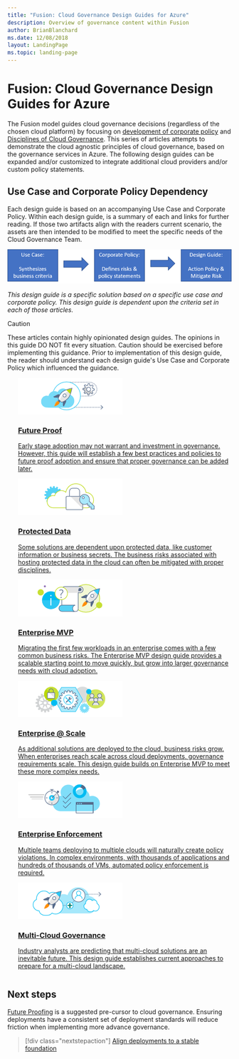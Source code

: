```yaml
---
title: "Fusion: Cloud Governance Design Guides for Azure"
description: Overview of governance content within Fusion
author: BrianBlanchard
ms.date: 12/08/2018
layout: LandingPage
ms.topic: landing-page
---
```


# Fusion: Cloud Governance Design Guides for Azure

The Fusion model guides cloud governance decisions (regardless of the chosen cloud platform) by focusing on <a href="#corporate-policy">development of corporate policy</a> and <a href="#disciplines-of-cloud-governance">Disciplines of Cloud Governance</a>. This series of articles attempts to demonstrate the cloud agnostic principles of cloud governance, based on the governance services in Azure. The following design guides can be expanded and/or customized to integrate additional cloud providers and/or custom policy statements.

## Use Case and Corporate Policy Dependency

Each design guide is based on an accompanying Use Case and Corporate Policy. Within each design guide, is a summary of each and links for further reading. If those two artifacts align with the readers current scenario, the assets are then intended to be modified to meet the specific needs of the Cloud Governance Team.

![This design guide is a specific solution based on a specific use case and corporate policy.](../../_images/governance/design-guide.png)

*This design guide is a specific solution based on a specific use case and corporate policy. This design guide is dependent upon the criteria set in each of those articles.*

> [!CAUTION]
> These articles contain highly opinionated design guides. The opinions in this guide DO NOT fit every situation. Caution should be exercised before implementing this guidance. Prior to implementation of this design guide, the reader should understand each design guide's Use Case and Corporate Policy which influenced the guidance.

<ul  class="panelContent cardsC">
<li style="display: flex; flex-direction: column;">
    <a href="./design-guides/future-proof.md" style="display: flex; flex-direction: column; flex: 1 0 auto;">
        <div class="cardSize" style="flex: 1 0 auto; display: flex;">
            <div class="cardPadding" style="display: flex;">
                <div class="card">
                    <div class="cardImageOuter">
                        <div class="cardImage bgdAccent1">
                            <img src="../../_images/governance/cloud-native.png" class="x-hidden-focus"/>
                        </div>
                    </div>
                    <div class="cardText">
                        <h3>Future Proof</h3>
                        <p>Early stage adoption may not warrant and investment in governance. However, this guide will establish a few best practices and policies to future proof adoption and ensure that proper governance can be added later.</p>
                    </div>
                </div>
            </div>
        </div>
    </a>
</li>
<li style="display: flex; flex-direction: column;">
    <a href="./design-guides/protected-data.md" style="display: flex; flex-direction: column; flex: 1 0 auto;">
        <div class="cardSize" style="flex: 1 0 auto; display: flex;">
            <div class="cardPadding" style="display: flex;">
                <div class="card">
                    <div class="cardImageOuter">
                        <div class="cardImage bgdAccent1">
                            <img src="../../_images/governance/protected-data.png" class="x-hidden-focus"/>
                        </div>
                    </div>
                    <div class="cardText">
                        <h3>Protected Data</h3>
                        <p>Some solutions are dependent upon protected data, like customer information or business secrets. The business risks associated with hosting protected data in the cloud can often be mitigated with proper disciplines.</p>
                    </div>
                </div>
            </div>
        </div>
    </a>
</li>
<li style="display: flex; flex-direction: column;">
    <a href="./design-guides/enterprise-mvp.md" style="display: flex; flex-direction: column; flex: 1 0 auto;">
        <div class="cardSize" style="flex: 1 0 auto; display: flex;">
            <div class="cardPadding" style="display: flex;">
                <div class="card">
                    <div class="cardImageOuter">
                        <div class="cardImage bgdAccent1">
                            <img src="../../_images/governance/enterprise-mvp.png" class="x-hidden-focus"/>
                        </div>
                    </div>
                    <div class="cardText">
                        <h3>Enterprise MVP</h3>
                        <p>Migrating the first few workloads in an enterprise comes with a few common business risks. The Enterprise MVP design guide provides a scalable starting point to move quickly, but grow into larger governance needs with cloud adoption.</p>
                    </div>
                </div>
            </div>
        </div>
    </a>
</li>
<li style="display: flex; flex-direction: column;">
    <a href="./design-guides/enterprise-scale.md" style="display: flex; flex-direction: column; flex: 1 0 auto;">
        <div class="cardSize" style="flex: 1 0 auto; display: flex;">
            <div class="cardPadding" style="display: flex;">
                <div class="card">
                    <div class="cardImageOuter">
                        <div class="cardImage bgdAccent1">
                            <img src="../../_images/governance/enterprise-scale.png" class="x-hidden-focus"/>
                        </div>
                    </div>
                    <div class="cardText">
                        <h3>Enterprise @ Scale</h3>
                        <p>As additional solutions are deployed to the cloud, business risks grow. When enterprises reach scale across cloud deployments, governance requirements scale. This design guide builds on Enterprise MVP to meet these more complex needs.</p>
                    </div>
                </div>
            </div>
        </div>
    </a>
</li>
<li style="display: flex; flex-direction: column;">
    <a href="./design-guides/enterprise-enforcement.md" style="display: flex; flex-direction: column; flex: 1 0 auto;">
        <div class="cardSize" style="flex: 1 0 auto; display: flex;">
            <div class="cardPadding" style="display: flex;">
                <div class="card">
                    <div class="cardImageOuter">
                        <div class="cardImage bgdAccent1">
                            <img src="../../_images/governance/enterprise-enforcement.png" class="x-hidden-focus"/>
                        </div>
                    </div>
                    <div class="cardText">
                        <h3>Enterprise Enforcement</h3>
                        <p>Multiple teams deploying to multiple clouds will naturally create policy violations. In complex environments, with thousands of applications and hundreds of thousands of VMs, automated policy enforcement is required.</p>
                    </div>
                </div>
            </div>
        </div>
    </a>
</li>
<li style="display: flex; flex-direction: column;">
    <a href="./design-guides/multi-cloud.md" style="display: flex; flex-direction: column; flex: 1 0 auto;">
        <div class="cardSize" style="flex: 1 0 auto; display: flex;">
            <div class="cardPadding" style="display: flex;">
                <div class="card">
                    <div class="cardImageOuter">
                        <div class="cardImage bgdAccent1">
                            <img src="../../_images/governance/multi-cloud.png" class="x-hidden-focus"/>
                        </div>
                    </div>
                    <div class="cardText">
                        <h3>Multi-Cloud Governance</h3>
                        <p>Industry analysts are predicting that multi-cloud solutions are an inevitable future. This design guide establishes current approaches to prepare for a multi-cloud landscape.</p>
                    </div>
                </div>
            </div>
        </div>
    </a>
</li>
</ul>

## Next steps

[Future Proofing](./future-proof.md) is a suggested pre-cursor to cloud governance. Ensuring deployments have a consistent set of deployment standards will reduce friction when implementing more advance governance.

> [!div class="nextstepaction"]
> [Align deployments to a stable foundation](./future-proof.md)